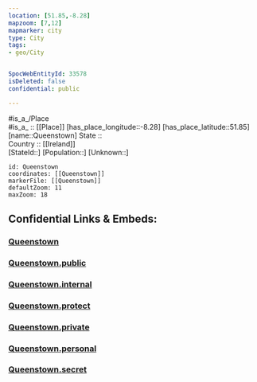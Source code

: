```yaml
---
location: [51.85,-8.28] 
mapzoom: [7,12] 
mapmarker: city 
type: City
tags:
- geo/City


SpocWebEntityId: 33578
isDeleted: false
confidential: public

---
```

#is_a_/Place  
#is_a_ :: [[Place]] 
[has_place_longitude::-8.28] 
[has_place_latitude::51.85] 
[name::Queenstown] 
State ::  
Country :: [[Ireland]]  
[StateId::] 
[Population::] 
[Unknown::] 


```leaflet
id: Queenstown
coordinates: [[Queenstown]] 
markerFile: [[Queenstown]] 
defaultZoom: 11 
maxZoom: 18
```


## Confidential Links & Embeds: 

### [Queenstown](/_Standards/Earth/Continent/Europe/Europe~North/Ireland/City/Queenstown.md) 

### [Queenstown.public](/_public/Earth/Continent/Europe/Europe~North/Ireland/City/Queenstown.public.md) 

### [Queenstown.internal](/_internal/Earth/Continent/Europe/Europe~North/Ireland/City/Queenstown.internal.md) 

### [Queenstown.protect](/_protect/Earth/Continent/Europe/Europe~North/Ireland/City/Queenstown.protect.md) 

### [Queenstown.private](/_private/Earth/Continent/Europe/Europe~North/Ireland/City/Queenstown.private.md) 

### [Queenstown.personal](/_personal/Earth/Continent/Europe/Europe~North/Ireland/City/Queenstown.personal.md) 

### [Queenstown.secret](/_secret/Earth/Continent/Europe/Europe~North/Ireland/City/Queenstown.secret.md)

